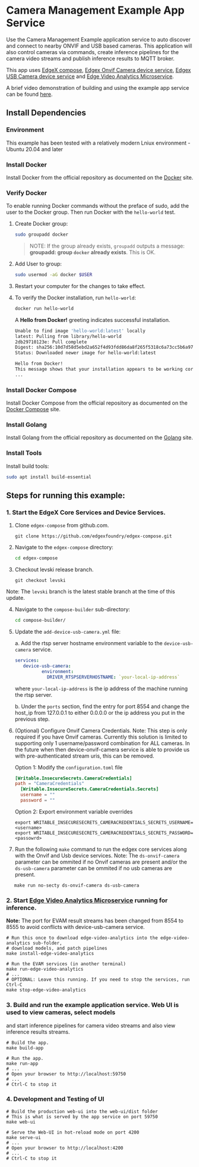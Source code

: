 # Camera Management Example App Service
Use the Camera Management Example application service to auto discover and connect to nearby ONVIF and USB based cameras. This application will also control cameras via commands, create inference pipelines for the camera video streams and publish inference results to MQTT broker.

This app uses [EdgeX compose][edgex-compose], [Edgex Onvif Camera device service][device-onvif-camera], [Edgex USB Camera device service][device-usb-camera] and [Edge Video Analytics Microservice][evam].

A brief video demonstration of building and using the example app service can be found [here](https://www.youtube.com/watch?v=vZqd3j2Zn2Y).

## Install Dependencies

### Environment
This example has been tested with a relatively modern Lniux environment - Ubuntu 20.04 and later

### Install Docker
Install Docker from the official repository as documented on the [Docker](https://docs.docker.com/engine/install/ubuntu/) site.

### Verify Docker
To enable running Docker commands without the preface of sudo, add the user to the Docker group. Then run Docker with the `hello-world` test.

1. Create Docker group:
   ```bash
   sudo groupadd docker
   ```
   >NOTE: If the group already exists, `groupadd` outputs a message: **groupadd: group `docker` already exists**. This is OK.

2. Add User to group:
   ```bash
   sudo usermod -aG docker $USER
   ```

3. Restart your computer for the changes to take effect.

4. To verify the Docker installation, run `hello-world`:

   ```bash
   docker run hello-world
   ```
   A **Hello from Docker!** greeting indicates successful installation.

   ```bash
   Unable to find image 'hello-world:latest' locally
   latest: Pulling from library/hello-world
   2db29710123e: Pull complete 
   Digest: sha256:10d7d58d5ebd2a652f4d93fdd86da8f265f5318c6a73cc5b6a9798ff6d2b2e67
   Status: Downloaded newer image for hello-world:latest

   Hello from Docker!
   This message shows that your installation appears to be working correctly.
   ...
   ```

### Install Docker Compose
Install Docker Compose from the official repository as documented on the [Docker Compose](https://docs.docker.com/compose/install/linux/#install-using-the-repository) site.

### Install Golang
Install Golang from the official repository as documented on the [Golang](https://go.dev/doc/install) site.

### Install Tools
Install build tools:

```bash
sudo apt install build-essential
```

## Steps for running this example:

### 1. Start the EdgeX Core Services and Device Services.

1. Clone `edgex-compose` from github.com.
   ```shell 
   git clone https://github.com/edgexfoundry/edgex-compose.git
   ```  

2. Navigate to the `edgex-compose` directory:

   ```bash
   cd edgex-compose
   ```

3. Checkout levski release branch.
   ```shell
   git checkout levski
   ```

Note: The `levski` branch is the latest stable branch at the time of this update. 

4. Navigate to the `compose-builder` sub-directory:

   ```bash
   cd compose-builder/
   ```

5. Update the `add-device-usb-camera.yml` file:

   a. Add the rtsp server hostname environment variable to the `device-usb-camera` service.
   ```yml
   services:
      device-usb-camera:
             environment:
               DRIVER_RTSPSERVERHOSTNAME: `your-local-ip-address`
   ```
      where `your-local-ip-address` is the ip address of the machine running the rtsp server.

   b. Under the `ports` section, find the entry for port 8554 and change the host_ip from 127.0.0.1 to either 0.0.0.0 or the ip address you put in the previous step.
6. (Optional) Configure Onvif Camera Credentials. Note: This step is only required if you have Onvif cameras. Currently this solution is limited to supporting only 1 username/password combination for ALL cameras. In the future when then device-onvif-camera service is able to provide us with pre-authenticated stream uris, this can be removed.

   Option 1: Modify the `configuration.toml` file  
   

   ```toml
   [Writable.InsecureSecrets.CameraCredentials]
   path = "CameraCredentials"
     [Writable.InsecureSecrets.CameraCredentials.Secrets]
     username = ""
     password = ""
   ```
   
   Option 2: Export environment variable overrides
   ```shell
   export WRITABLE_INSECURESECRETS_CAMERACREDENTIALS_SECRETS_USERNAME=<username>
   export WRITABLE_INSECURESECRETS_CAMERACREDENTIALS_SECRETS_PASSWORD=<passowrd>
   ```  

7. Run the following `make` command to run the edgex core services along with the Onvif and Usb device services. Note: The `ds-onvif-camera` parameter can be ommited if no Onvif cameras are present and/or the `ds-usb-camera` parameter can be ommited if no usb cameras are present.
```shell
   make run no-secty ds-onvif-camera ds-usb-camera 
```   


### 2. Start [Edge Video Analytics Microservice][evam] running for inference.

**Note:** The port for EVAM result streams has been changed from 8554 to 8555 to avoid conflicts with device-usb-camera service.

```shell
# Run this once to download edge-video-analytics into the edge-video-analytics sub-folder, 
# download models, and patch pipelines
make install-edge-video-analytics

# Run the EVAM services (in another terminal)
make run-edge-video-analytics
# ...
# OPTIONAL: Leave this running. If you need to stop the services, run Ctrl-C
make stop-edge-video-analytics
```

### 3. Build and run the example application service. Web UI is used to view cameras, select models 
   and start inference pipelines for camera video streams and also view inference results streams.
```shell
# Build the app. 
make build-app

# Run the app.
make run-app
# ...
# Open your browser to http://localhost:59750
# ...
# Ctrl-C to stop it
```

### 4. Development and Testing of UI
```shell
# Build the production web-ui into the web-ui/dist folder
# This is what is served by the app service on port 59750
make web-ui

# Serve the Web-UI in hot-reload mode on port 4200
make serve-ui
# ...
# Open your browser to http://localhost:4200
# ...
# Ctrl-C to stop it
```

[edgex-compose]: https://github.com/edgexfoundry/edgex-compose
[device-onvif-camera]: https://github.com/edgexfoundry/device-onvif-camera
[device-usb-camera]: https://github.com/edgexfoundry/device-usb-camera
[evam]: https://www.intel.com/content/www/us/en/developer/articles/technical/video-analytics-service.html
